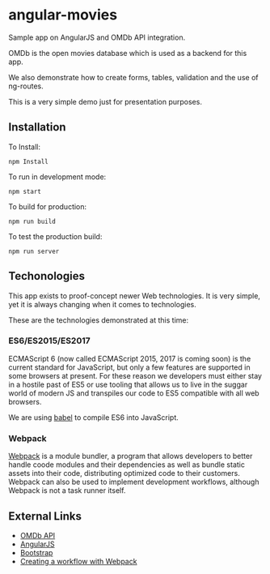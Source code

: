 # angular-movies
Sample app on AngularJS and OMDb API integration.

OMDb is the open movies database which is used as a backend for this app.

We also demonstrate how to create forms, tables, validation and the use of ng-routes.

This is a very simple demo just for presentation purposes.

## Installation
To Install:

    npm Install

To run in development mode:

    npm start

To build for production:

    npm run build

To test the production build:

    npm run server

## Techonologies

This app exists to proof-concept newer Web technologies. 
It is very simple, yet it is always changing when it comes to technologies.

These are the technologies demonstrated at this time:

### ES6/ES2015/ES2017

ECMAScript 6 (now called ECMAScript 2015, 2017 is coming soon) is the current standard for JavaScript, but only a few features are supported in some browsers at present.
For these reason we developers must either stay in a hostile past of ES5 or use tooling that allows us to live in the suggar world of modern JS and transpiles our code to ES5 compatible with all web browsers.

We are using  [babel](https://babeljs.io/]) to compile ES6 into JavaScript.

### Webpack

[Webpack](https://webpack.github.io/) is a module bundler, a program that allows developers to better handle coode modules and their dependencies as well as bundle static assets into their code, distributing optimized code to their customers.
Webpack can also be used to implement development workflows, although Webpack is not a task runner itself.
 
## External Links
* [OMDb API](http://www.omdbapi.com/)
* [AngularJS](https://angularjs.org/)
* [Bootstrap](http://getbootstrap.com/)
* [Creating a workflow with Webpack](http://christianalfoni.github.io/javascript/2014/12/13/did-you-know-webpack-and-react-is-awesome.html#vendors)